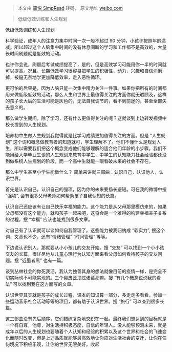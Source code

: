 > 本文由 [简悦 SimpRead](http://ksria.com/simpread/) 转码， 原文地址 [weibo.com](https://weibo.com/)

> 低级低效训练和人生规划

低级低效训练和人生规划

科学验证，成年人的注意力集中时间一次一般不超过 90 分钟，小孩子按照年龄递减。所以超过这个人脑集中时间的没有休息间断的学习和工作都不是高效的，大量长时间刷题就是低效的活动。

也许你会说，刷题后考试成绩提高了，是的，但是高效学习可能用你一半的时间就可以提高。况且，长期低效学习很容易把学生的积极性，动力，兴趣和自信消磨掉，被逼无奈地学更加降低效率，走入恶性循环。

更可怕的后果是，因为人脑只能一次集中精力关注一件事。如果你把所有的时间都用来做低级低效的活动，那么人生和世界上最值得关注的方面你就无暇顾及，这样的孩子长大后的生活可能是灰色的，无法自我调节的，看不到前途的，甚至全部失去意义的。

那么做学生期间，除了学习，还有什么更值得关注的呢？这就谈到上边转发视频中校长提到的人生规划。

培养初中生做人生规划我觉得就是比学习成绩更加值得关注的方面。但是 “人生规划” 这个词和概念做教育者的知道就可，学生理解不了。他们不懂什么是规划人生，所以需要我们把这个概念变成他们能够理解的适合他们年龄的小步骤。我们不能用给大学毕业生谈的人生规划来教育中学生，中学生的认知能力社会经验都还没到做系统人生规划的阶段，而一个高中生就能一眼看破未来的社会不存在。

那么中学生甚至小学生能做什么？ 简单来讲就三部曲：认识自己，认识他人，认识世界。

首先是认识自己，认识自己的强项，因为你的未来要扬长避短。可在我的微博中搜 “强项”, 会有很多父母老师如何帮助孩子自我认知的长篇。

认识自己还应该有让自己快乐幸福的能力。这个能力是从父母那里模仿来的，如果父母都没有这个能力，就和孩子一起来吧，这将会是一个难得的构建幸福亲子关系的过程。搜 “幸福” 应该也能找到很多文章。

对自己有了认识就可以谈如何自我管理了。这些能力被我归纳成 “软实力”, 搜这个词，文章也不少，还有“情绪管理” “时间管理” 等等。

下边说认识别人，那就要从小小孩儿的交友开始。搜 “交友” 可以找到一个小小孩交友的长篇，很详尽地从儿童心理行为认知方面来看父母如何看待孩子的交友问题。搜 “近墨者黑” 也有一篇。

谈到丛林社会的你死我活，我认为独善其身的想法就像目前的疫情一样，是完全不切实际也不可能实现的。三个臭皮匠顶过诸葛亮嘛。搜 “有几个概念说说我的看法” 可以找到我在这方面写的文章。

认识世界其实就是孩子的成长过程，课本的知识算一部分，多走走多看看，参加一些运动音乐社会活动等等的项目，都有助于认识世界。搜 “旅行” 可以查到很多长篇。

这三部曲没有先后顺序，它们错综复杂地交织在一起。最终我们想达到的目标就是一个有自尊，他尊，对生活持积极态度，自信的年轻人。没人能够预测未来，就是成年以后的人生规划也要随着个人认知和经验的积累以及这个世界和社会的飞速变化而随时改变，但是上述品质就能够最高效地让你应对生活社会的变迁，让你在任何境况下积极乐观，让你的世界无限美好。收起